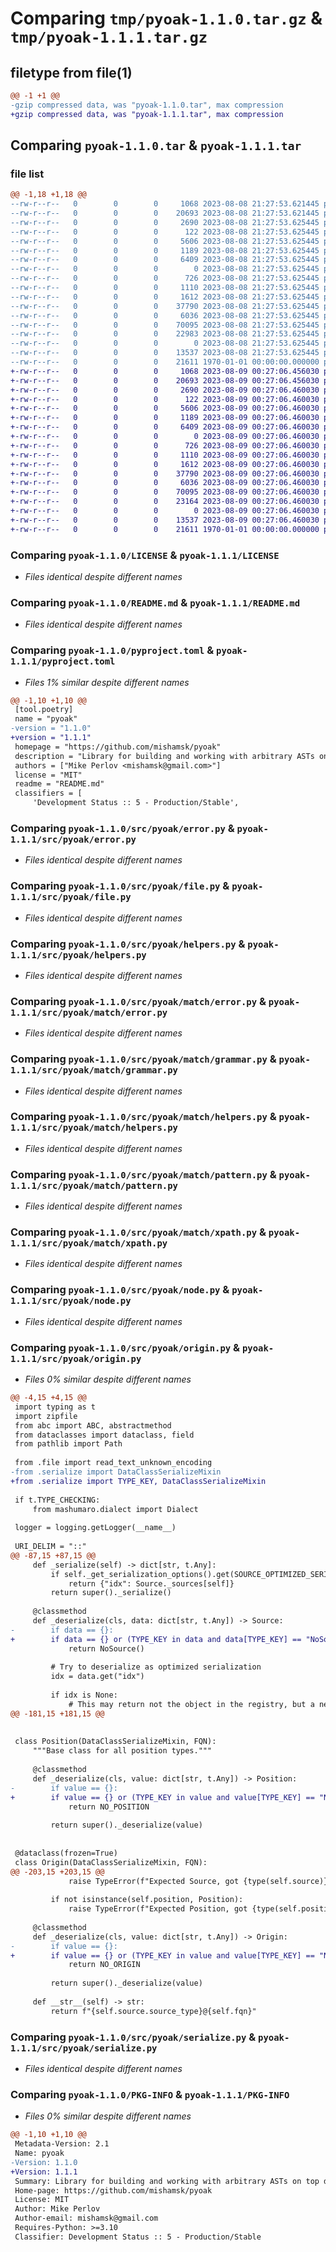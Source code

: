 # Comparing `tmp/pyoak-1.1.0.tar.gz` & `tmp/pyoak-1.1.1.tar.gz`

## filetype from file(1)

```diff
@@ -1 +1 @@
-gzip compressed data, was "pyoak-1.1.0.tar", max compression
+gzip compressed data, was "pyoak-1.1.1.tar", max compression
```

## Comparing `pyoak-1.1.0.tar` & `pyoak-1.1.1.tar`

### file list

```diff
@@ -1,18 +1,18 @@
--rw-r--r--   0        0        0     1068 2023-08-08 21:27:53.621445 pyoak-1.1.0/LICENSE
--rw-r--r--   0        0        0    20693 2023-08-08 21:27:53.621445 pyoak-1.1.0/README.md
--rw-r--r--   0        0        0     2690 2023-08-08 21:27:53.625445 pyoak-1.1.0/pyproject.toml
--rw-r--r--   0        0        0      122 2023-08-08 21:27:53.625445 pyoak-1.1.0/src/pyoak/__init__.py
--rw-r--r--   0        0        0     5606 2023-08-08 21:27:53.625445 pyoak-1.1.0/src/pyoak/error.py
--rw-r--r--   0        0        0     1189 2023-08-08 21:27:53.625445 pyoak-1.1.0/src/pyoak/file.py
--rw-r--r--   0        0        0     6409 2023-08-08 21:27:53.625445 pyoak-1.1.0/src/pyoak/helpers.py
--rw-r--r--   0        0        0        0 2023-08-08 21:27:53.625445 pyoak-1.1.0/src/pyoak/match/__init__.py
--rw-r--r--   0        0        0      726 2023-08-08 21:27:53.625445 pyoak-1.1.0/src/pyoak/match/error.py
--rw-r--r--   0        0        0     1110 2023-08-08 21:27:53.625445 pyoak-1.1.0/src/pyoak/match/grammar.py
--rw-r--r--   0        0        0     1612 2023-08-08 21:27:53.625445 pyoak-1.1.0/src/pyoak/match/helpers.py
--rw-r--r--   0        0        0    37790 2023-08-08 21:27:53.625445 pyoak-1.1.0/src/pyoak/match/pattern.py
--rw-r--r--   0        0        0     6036 2023-08-08 21:27:53.625445 pyoak-1.1.0/src/pyoak/match/xpath.py
--rw-r--r--   0        0        0    70095 2023-08-08 21:27:53.625445 pyoak-1.1.0/src/pyoak/node.py
--rw-r--r--   0        0        0    22983 2023-08-08 21:27:53.625445 pyoak-1.1.0/src/pyoak/origin.py
--rw-r--r--   0        0        0        0 2023-08-08 21:27:53.625445 pyoak-1.1.0/src/pyoak/py.typed
--rw-r--r--   0        0        0    13537 2023-08-08 21:27:53.625445 pyoak-1.1.0/src/pyoak/serialize.py
--rw-r--r--   0        0        0    21611 1970-01-01 00:00:00.000000 pyoak-1.1.0/PKG-INFO
+-rw-r--r--   0        0        0     1068 2023-08-09 00:27:06.456030 pyoak-1.1.1/LICENSE
+-rw-r--r--   0        0        0    20693 2023-08-09 00:27:06.456030 pyoak-1.1.1/README.md
+-rw-r--r--   0        0        0     2690 2023-08-09 00:27:06.460030 pyoak-1.1.1/pyproject.toml
+-rw-r--r--   0        0        0      122 2023-08-09 00:27:06.460030 pyoak-1.1.1/src/pyoak/__init__.py
+-rw-r--r--   0        0        0     5606 2023-08-09 00:27:06.460030 pyoak-1.1.1/src/pyoak/error.py
+-rw-r--r--   0        0        0     1189 2023-08-09 00:27:06.460030 pyoak-1.1.1/src/pyoak/file.py
+-rw-r--r--   0        0        0     6409 2023-08-09 00:27:06.460030 pyoak-1.1.1/src/pyoak/helpers.py
+-rw-r--r--   0        0        0        0 2023-08-09 00:27:06.460030 pyoak-1.1.1/src/pyoak/match/__init__.py
+-rw-r--r--   0        0        0      726 2023-08-09 00:27:06.460030 pyoak-1.1.1/src/pyoak/match/error.py
+-rw-r--r--   0        0        0     1110 2023-08-09 00:27:06.460030 pyoak-1.1.1/src/pyoak/match/grammar.py
+-rw-r--r--   0        0        0     1612 2023-08-09 00:27:06.460030 pyoak-1.1.1/src/pyoak/match/helpers.py
+-rw-r--r--   0        0        0    37790 2023-08-09 00:27:06.460030 pyoak-1.1.1/src/pyoak/match/pattern.py
+-rw-r--r--   0        0        0     6036 2023-08-09 00:27:06.460030 pyoak-1.1.1/src/pyoak/match/xpath.py
+-rw-r--r--   0        0        0    70095 2023-08-09 00:27:06.460030 pyoak-1.1.1/src/pyoak/node.py
+-rw-r--r--   0        0        0    23164 2023-08-09 00:27:06.460030 pyoak-1.1.1/src/pyoak/origin.py
+-rw-r--r--   0        0        0        0 2023-08-09 00:27:06.460030 pyoak-1.1.1/src/pyoak/py.typed
+-rw-r--r--   0        0        0    13537 2023-08-09 00:27:06.460030 pyoak-1.1.1/src/pyoak/serialize.py
+-rw-r--r--   0        0        0    21611 1970-01-01 00:00:00.000000 pyoak-1.1.1/PKG-INFO
```

### Comparing `pyoak-1.1.0/LICENSE` & `pyoak-1.1.1/LICENSE`

 * *Files identical despite different names*

### Comparing `pyoak-1.1.0/README.md` & `pyoak-1.1.1/README.md`

 * *Files identical despite different names*

### Comparing `pyoak-1.1.0/pyproject.toml` & `pyoak-1.1.1/pyproject.toml`

 * *Files 1% similar despite different names*

```diff
@@ -1,10 +1,10 @@
 [tool.poetry]
 name = "pyoak"
-version = "1.1.0"
+version = "1.1.1"
 homepage = "https://github.com/mishamsk/pyoak"
 description = "Library for building and working with arbitrary ASTs on top dataclasses"
 authors = ["Mike Perlov <mishamsk@gmail.com>"]
 license = "MIT"
 readme = "README.md"
 classifiers = [
     'Development Status :: 5 - Production/Stable',
```

### Comparing `pyoak-1.1.0/src/pyoak/error.py` & `pyoak-1.1.1/src/pyoak/error.py`

 * *Files identical despite different names*

### Comparing `pyoak-1.1.0/src/pyoak/file.py` & `pyoak-1.1.1/src/pyoak/file.py`

 * *Files identical despite different names*

### Comparing `pyoak-1.1.0/src/pyoak/helpers.py` & `pyoak-1.1.1/src/pyoak/helpers.py`

 * *Files identical despite different names*

### Comparing `pyoak-1.1.0/src/pyoak/match/error.py` & `pyoak-1.1.1/src/pyoak/match/error.py`

 * *Files identical despite different names*

### Comparing `pyoak-1.1.0/src/pyoak/match/grammar.py` & `pyoak-1.1.1/src/pyoak/match/grammar.py`

 * *Files identical despite different names*

### Comparing `pyoak-1.1.0/src/pyoak/match/helpers.py` & `pyoak-1.1.1/src/pyoak/match/helpers.py`

 * *Files identical despite different names*

### Comparing `pyoak-1.1.0/src/pyoak/match/pattern.py` & `pyoak-1.1.1/src/pyoak/match/pattern.py`

 * *Files identical despite different names*

### Comparing `pyoak-1.1.0/src/pyoak/match/xpath.py` & `pyoak-1.1.1/src/pyoak/match/xpath.py`

 * *Files identical despite different names*

### Comparing `pyoak-1.1.0/src/pyoak/node.py` & `pyoak-1.1.1/src/pyoak/node.py`

 * *Files identical despite different names*

### Comparing `pyoak-1.1.0/src/pyoak/origin.py` & `pyoak-1.1.1/src/pyoak/origin.py`

 * *Files 0% similar despite different names*

```diff
@@ -4,15 +4,15 @@
 import typing as t
 import zipfile
 from abc import ABC, abstractmethod
 from dataclasses import dataclass, field
 from pathlib import Path
 
 from .file import read_text_unknown_encoding
-from .serialize import DataClassSerializeMixin
+from .serialize import TYPE_KEY, DataClassSerializeMixin
 
 if t.TYPE_CHECKING:
     from mashumaro.dialect import Dialect
 
 logger = logging.getLogger(__name__)
 
 URI_DELIM = "::"
@@ -87,15 +87,15 @@
     def _serialize(self) -> dict[str, t.Any]:
         if self._get_serialization_options().get(SOURCE_OPTIMIZED_SERIALIZATION_KEY, False):
             return {"idx": Source._sources[self]}
         return super()._serialize()
 
     @classmethod
     def _deserialize(cls, data: dict[str, t.Any]) -> Source:
-        if data == {}:
+        if data == {} or (TYPE_KEY in data and data[TYPE_KEY] == "NoSource"):
             return NoSource()
 
         # Try to deserialize as optimized serialization
         idx = data.get("idx")
 
         if idx is None:
             # This may return not the object in the registry, but a new instance
@@ -181,15 +181,15 @@
 
 
 class Position(DataClassSerializeMixin, FQN):
     """Base class for all position types."""
 
     @classmethod
     def _deserialize(cls, value: dict[str, t.Any]) -> Position:
-        if value == {}:
+        if value == {} or (TYPE_KEY in value and value[TYPE_KEY] == "NoPosition"):
             return NO_POSITION
 
         return super()._deserialize(value)
 
 
 @dataclass(frozen=True)
 class Origin(DataClassSerializeMixin, FQN):
@@ -203,15 +203,15 @@
             raise TypeError(f"Expected Source, got {type(self.source)}")
 
         if not isinstance(self.position, Position):
             raise TypeError(f"Expected Position, got {type(self.position)}")
 
     @classmethod
     def _deserialize(cls, value: dict[str, t.Any]) -> Origin:
-        if value == {}:
+        if value == {} or (TYPE_KEY in value and value[TYPE_KEY] == "NoOrigin"):
             return NO_ORIGIN
 
         return super()._deserialize(value)
 
     def __str__(self) -> str:
         return f"{self.source.source_type}@{self.fqn}"
```

### Comparing `pyoak-1.1.0/src/pyoak/serialize.py` & `pyoak-1.1.1/src/pyoak/serialize.py`

 * *Files identical despite different names*

### Comparing `pyoak-1.1.0/PKG-INFO` & `pyoak-1.1.1/PKG-INFO`

 * *Files 0% similar despite different names*

```diff
@@ -1,10 +1,10 @@
 Metadata-Version: 2.1
 Name: pyoak
-Version: 1.1.0
+Version: 1.1.1
 Summary: Library for building and working with arbitrary ASTs on top dataclasses
 Home-page: https://github.com/mishamsk/pyoak
 License: MIT
 Author: Mike Perlov
 Author-email: mishamsk@gmail.com
 Requires-Python: >=3.10
 Classifier: Development Status :: 5 - Production/Stable
```

